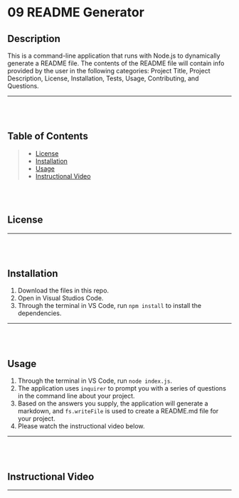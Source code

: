 # 09 README Generator

## Description
  This is a command-line application that runs with Node.js to dynamically generate a README file. The contents of the README file will contain info provided by the user in the following categories: Project Title, Project Description, License, Installation, Tests, Usage, Contributing, and Questions.
  ***

  <br/><br/>

  ## Table of Contents
  >* [License](#license)
  >* [Installation](#installation)
  >* [Usage](#usage)
  >* [Instructional Video](#instructional-video)

  <br/><br/>

  ## License
  
  ***

  <br/><br/>
  
  ## Installation
  1. Download the files in this repo.
  2. Open in Visual Studios Code.
  3. Through the terminal in VS Code, run `npm install` to install the dependencies.
  ***

  <br/><br/>

  ## Usage
  1. Through the terminal in VS Code, run `node index.js`.
  2. The application uses `inquirer` to prompt you with a series of questions in the command line about your project.
  3. Based on the answers you supply, the application will generate a markdown, and `fs.writeFile` is used to create a README.md file for your project.
  4. Please watch the instructional video below.
  
  ***

  <br/><br/>

  ## Instructional Video
  
  ***


